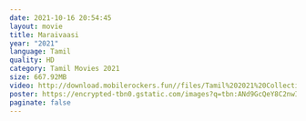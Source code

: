 ```yaml
---
date: 2021-10-16 20:54:45
layout: movie
title: Maraivaasi
year: "2021"
language: Tamil
quality: HD
category: Tamil Movies 2021
size: 667.92MB
video: http://download.mobilerockers.fun//files/Tamil%202021%20Collection/Maraivaasi%20(2021)/Maraivaasi%20(2021)%20Full%20Movies/Maraivaasi%20(2021)%20HDRip/Maraivaasi%20(2021)%20HDRip%20Single%20Part.mp4
poster: https://encrypted-tbn0.gstatic.com/images?q=tbn:ANd9GcQeY8C2nwIJw5Ap6Ff5_iy1eLik3ApSgoHUew&usqp=CAU
paginate: false
---
```

